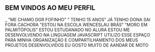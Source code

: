 ## BEM VINDOS AO MEU PERFIL 
_ "ME CHAMO DGR FOFINHO" 
" TENHO 15 ANOS"
JÁ TENHO DONA SAI FORA CACHORA
"ESTOU NA ESCOLA WENCESLAU BRÁS"
"MORO EM PALMITÓPOLIS"
ESTOU ESTUDANADO NO ALURA
ESTOU ME DESENVOLVENDO NA LINGUAGEM JAVASCRIPT
UTILIZO ESSE ESPAÇO PARA MINHA ORGANIZAÇÃO E COMPARTILHAMENTO DOS MEUS PROJETOS DESENVOLVIDOS
EU GOSTO MUITO DE AANDAR DE MOTO
